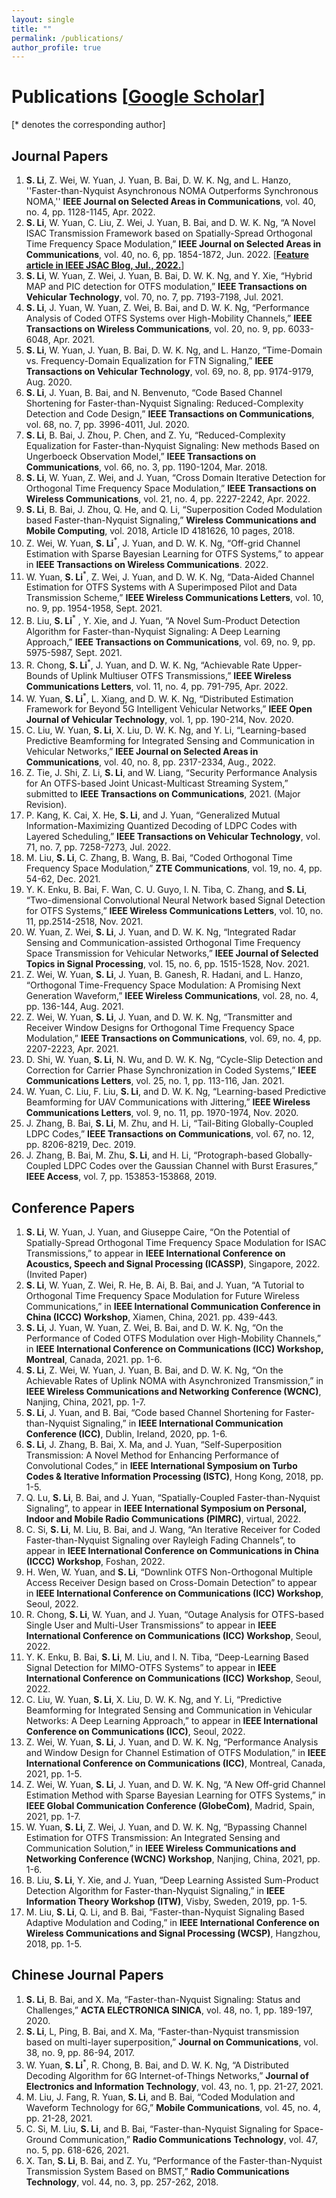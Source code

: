 ```yaml
---
layout: single
title: ""
permalink: /publications/
author_profile: true
---
```

# <i class="fa fa-fw fa-paste"></i> Publications [[Google Scholar](https://scholar.google.com/citations?user=ZNBcLIkAAAAJ&hl=en)] #
[* denotes the corresponding author]

## Journal Papers ##
  1. **S. Li**, Z. Wei, W. Yuan, J. Yuan, B. Bai, D. W. K. Ng, and L. Hanzo, ''Faster-than-Nyquist Asynchronous NOMA Outperforms Synchronous NOMA,'' **IEEE Journal on Selected Areas in Communications**, vol. 40, no. 4, pp. 1128-1145, Apr. 2022.
  1. **S. Li**, W. Yuan, C. Liu, Z. Wei, J. Yuan, B. Bai, and D. W. K. Ng, “A Novel ISAC Transmission Framework based on Spatially-Spread Orthogonal Time Frequency Space Modulation,” **IEEE Journal on Selected Areas in Communications**, vol. 40, no. 6, pp. 1854-1872, Jun. 2022. [[**Feature article in IEEE JSAC Blog, Jul., 2022.**](https://www.comsoc.org/publications/blogs/selected-ideas-communications/exploring-potential-orthogonal-time-frequency-space-otfs-integrated-sensing-and-communication)]
  1. **S. Li**, W. Yuan, Z. Wei, J. Yuan, B. Bai, D. W. K. Ng, and Y. Xie, “Hybrid MAP and PIC detection for OTFS modulation,” **IEEE Transactions on Vehicular Technology**, vol. 70, no. 7, pp. 7193-7198, Jul. 2021.
  1. **S. Li**, J. Yuan, W. Yuan, Z. Wei, B. Bai, and D. W. K. Ng, “Performance Analysis of Coded OTFS Systems over High-Mobility Channels,” **IEEE Transactions on Wireless Communications**, vol. 20, no. 9, pp. 6033-6048, Apr. 2021.
  1. **S. Li**, W. Yuan, J. Yuan, B. Bai, D. W. K. Ng, and L. Hanzo, “Time-Domain vs. Frequency-Domain Equalization for FTN Signaling,” **IEEE Transactions on Vehicular Technology**, vol. 69, no. 8, pp. 9174-9179, Aug. 2020.
  1. **S. Li**, J. Yuan, B. Bai, and N. Benvenuto, “Code Based Channel Shortening for Faster-than-Nyquist Signaling: Reduced-Complexity Detection and Code Design,” **IEEE Transactions on Communications**, vol. 68, no. 7, pp. 3996-4011, Jul. 2020.
  1. **S. Li**, B. Bai, J. Zhou, P. Chen, and Z. Yu, “Reduced-Complexity Equalization for Faster-than-Nyquist Signaling: New methods Based on Ungerboeck Observation Model,” **IEEE Transactions on Communications**, vol. 66, no. 3, pp. 1190-1204, Mar. 2018.
  1. **S. Li**, W. Yuan, Z. Wei, and J. Yuan, “Cross Domain Iterative Detection for Orthogonal Time Frequency Space Modulation,” **IEEE Transactions on Wireless Communications**, vol. 21, no. 4, pp. 2227-2242, Apr. 2022.
  1. **S. Li**, B. Bai, J. Zhou, Q. He, and Q. Li, “Superposition Coded Modulation based Faster-than-Nyquist Signaling,” **Wireless Communications and Mobile Computing**, vol. 2018, Article ID 4181626, 10 pages, 2018.
  1. Z. Wei, W. Yuan, **S. Li**<sup>*</sup>, J. Yuan, and D. W. K. Ng, “Off-grid Channel Estimation with Sparse Bayesian Learning for OTFS Systems,” to appear in **IEEE Transactions on Wireless Communications**. 2022.
  1. W. Yuan, **S. Li**<sup>*</sup>, Z. Wei, J. Yuan, and D. W. K. Ng, “Data-Aided Channel Estimation for OTFS Systems with A Superimposed Pilot and Data Transmission Scheme,” **IEEE Wireless Communications Letters**, vol. 10, no. 9, pp. 1954-1958, Sept. 2021.
  1. B. Liu, **S. Li**<sup>*</sup> , Y. Xie, and J. Yuan, “A Novel Sum-Product Detection Algorithm for Faster-than-Nyquist Signaling: A Deep Learning Approach,” **IEEE Transactions on Communications**, vol. 69, no. 9, pp. 5975-5987, Sept. 2021.
  1. R. Chong, **S. Li**<sup>*</sup>, J. Yuan, and D. W. K. Ng, “Achievable Rate Upper-Bounds of Uplink Multiuser OTFS Transmissions,” **IEEE Wireless Communications Letters**, vol. 11, no. 4, pp. 791-795, Apr. 2022.
  1. W. Yuan, **S. Li**<sup>*</sup>, L. Xiang, and D. W. K. Ng, “Distributed Estimation Framework for Beyond 5G Intelligent Vehicular Networks,” **IEEE Open Journal of Vehicular Technology**, vol. 1, pp. 190-214, Nov. 2020.
  1. C. Liu, W. Yuan, **S. Li**, X. Liu, D. W. K. Ng, and Y. Li, “Learning-based Predictive Beamforming for Integrated Sensing and Communication in Vehicular Networks,” **IEEE Journal on Selected Areas in Communications**,  vol. 40, no. 8, pp. 2317-2334, Aug., 2022.
  1. Z. Tie, J. Shi, Z. Li, **S. Li**, and W. Liang, “Security Performance Analysis for An OTFS-based Joint Unicast-Multicast Streaming System,” submitted to **IEEE Transactions on Communications**, 2021. (Major Revision).
  1. P. Kang, K. Cai, X. He, **S. Li**, and J. Yuan, “Generalized Mutual Information-Maximizing Quantized Decoding of LDPC Codes with Layered Scheduling,” **IEEE Transactions on Vehicular Technology**, vol. 71, no. 7, pp. 7258-7273, Jul. 2022.
  1. M. Liu, **S. Li**, C. Zhang, B. Wang, B. Bai, “Coded Orthogonal Time Frequency Space Modulation,” **ZTE Communications**, vol. 19, no. 4, pp. 54-62, Dec. 2021.
  1. Y. K. Enku, B. Bai, F. Wan, C. U. Guyo, I. N. Tiba, C. Zhang, and **S. Li**, “Two-dimensional Convolutional Neural Network based Signal Detection for OTFS Systems,” **IEEE Wireless Communications Letters**, vol. 10, no. 11, pp.2514-2518, Nov. 2021.
  1. W. Yuan, Z. Wei, **S. Li**, J. Yuan, and D. W. K. Ng, “Integrated Radar Sensing and Communication-assisted Orthogonal Time Frequency Space Transmission for Vehicular Networks,” **IEEE Journal of Selected Topics in Signal Processing**, vol. 15, no. 6, pp. 1515-1528, Nov. 2021.
  1. Z. Wei, W. Yuan, **S. Li**, J. Yuan, B. Ganesh, R. Hadani, and L. Hanzo, “Orthogonal Time-Frequency Space Modulation: A Promising Next Generation Waveform,” **IEEE Wireless Communications**, vol. 28, no. 4, pp. 136-144, Aug. 2021.
  1. Z. Wei, W. Yuan, **S. Li**, J. Yuan, and D. W. K. Ng, “Transmitter and Receiver Window Designs for Orthogonal Time Frequency Space Modulation,” **IEEE Transactions on Communications**, vol. 69, no. 4, pp. 2207-2223, Apr. 2021.
  1. D. Shi, W. Yuan, **S. Li**, N. Wu, and D. W. K. Ng, “Cycle-Slip Detection and Correction for Carrier Phase Synchronization in Coded Systems,” **IEEE Communications Letters**, vol. 25, no. 1, pp. 113-116, Jan. 2021.
  1. W. Yuan, C. Liu, F. Liu, **S. Li**, and D. W. K. Ng, “Learning-based Predictive Beamforming for UAV Communications with Jittering,” **IEEE Wireless Communications Letters**, vol. 9, no. 11, pp. 1970-1974, Nov. 2020.
  1. J. Zhang, B. Bai, **S. Li**, M. Zhu, and H. Li, “Tail-Biting Globally-Coupled LDPC Codes,” **IEEE Transactions on Communications**, vol. 67, no. 12, pp. 8206-8219, Dec. 2019.
  1. J. Zhang, B. Bai, M. Zhu, **S. Li**, and H. Li, “Protograph-based Globally-Coupled LDPC Codes over the Gaussian Channel with Burst Erasures,” **IEEE Access**, vol. 7, pp. 153853-153868, 2019.



## Conference Papers ##
  1.  **S. Li**, W. Yuan, J. Yuan, and Giuseppe Caire, “On the Potential of Spatially-Spread Orthogonal Time Frequency Space Modulation for ISAC Transmissions,” to appear in **IEEE International Conference on Acoustics, Speech and Signal Processing (ICASSP)**, Singapore, 2022. (Invited Paper)
  1.   **S. Li**, W. Yuan, Z. Wei, R. He, B. Ai, B. Bai, and J. Yuan, “A Tutorial to Orthogonal Time Frequency Space Modulation for Future Wireless Communications,” in **IEEE International Communication Conference in China (ICCC) Workshop**, Xiamen, China, 2021. pp. 439-443.
  1.   **S. Li**, J. Yuan, W. Yuan, Z. Wei, B. Bai, and D. W. K. Ng, “On the Performance of Coded OTFS Modulation over High-Mobility Channels,” in **IEEE International Conference on Communications (ICC) Workshop, Montreal**, Canada, 2021. pp. 1-6.
  1.   **S. Li**, Z. Wei, W. Yuan, J. Yuan, B. Bai, and D. W. K. Ng, “On the Achievable Rates of Uplink NOMA with Asynchronized Transmission,” in **IEEE Wireless Communications and Networking Conference (WCNC)**, Nanjing, China, 2021, pp. 1-7.
  1.   **S. Li**, J. Yuan, and B. Bai, “Code based Channel Shortening for Faster-than-Nyquist Signaling,” in **IEEE International Communication Conference (ICC)**, Dublin, Ireland, 2020, pp. 1-6.
  1.   **S. Li**, J. Zhang, B. Bai, X. Ma, and J. Yuan, “Self-Superposition Transmission: A Novel Method for Enhancing Performance of Convolutional Codes,” in **IEEE International Symposium on Turbo Codes & Iterative Information Processing (ISTC)**, Hong Kong, 2018, pp. 1-5.
  2.   Q. Lu, **S. Li**, B. Bai, and J. Yuan, “Spatially-Coupled Faster-than-Nyquist Signaling”, to appear in **IEEE International Symposium on Personal, Indoor and Mobile Radio Communications (PIMRC)**, virtual, 2022.
  3.   C. Si, **S. Li**, M. Liu, B. Bai, and J. Wang, “An Iterative Receiver for Coded Faster-than-Nyquist Signaling over Rayleigh Fading Channels”, to appear in **IEEE International Conference on Communications in China (ICCC) Workshop**, Foshan, 2022.
  4.   H. Wen, W. Yuan, and **S. Li**, “Downlink OTFS Non-Orthogonal Multiple Access Receiver Design based on Cross-Domain Detection” to appear in **IEEE International Conference on Communications (ICC) Workshop**, Seoul, 2022.
  5.   R. Chong, **S. Li**, W. Yuan, and J. Yuan, “Outage Analysis for OTFS-based Single User and Multi-User Transmissions” to appear in **IEEE International Conference on Communications (ICC) Workshop**, Seoul, 2022.
  6.  Y. K. Enku, B. Bai, **S. Li**, M. Liu, and I. N. Tiba, “Deep-Learning Based Signal Detection for MIMO-OTFS Systems” to appear in **IEEE International Conference on Communications (ICC) Workshop**, Seoul, 2022.    
  7.  C. Liu, W. Yuan, **S. Li**, X. Liu, D. W. K. Ng, and Y. Li, “Predictive Beamforming for Integrated Sensing and Communication in Vehicular Networks: A Deep Learning Approach,” to appear in **IEEE International Conference on Communications (ICC)**, Seoul, 2022.
  8.  Z. Wei, W. Yuan, **S. Li**, J. Yuan, and D. W. K. Ng, “Performance Analysis and Window Design for Channel Estimation of OTFS Modulation,” in **IEEE International Conference on Communications (ICC)**, Montreal, Canada, 2021, pp. 1-5.
  9.   Z. Wei, W. Yuan, **S. Li**, J. Yuan, and D. W. K. Ng, “A New Off-grid Channel Estimation Method with Sparse Bayesian Learning for OTFS Systems,” in **IEEE Global Communication Conference (GlobeCom)**, Madrid, Spain, 2021, pp. 1-7.
  10.   W. Yuan, **S. Li**, Z. Wei, J. Yuan, and D. W. K. Ng, “Bypassing Channel Estimation for OTFS Transmission: An Integrated Sensing and Communication Solution,” in **IEEE Wireless Communications and Networking Conference (WCNC) Workshop**, Nanjing, China, 2021, pp. 1-6.
  11.   B. Liu, **S. Li**, Y. Xie, and J. Yuan, “Deep Learning Assisted Sum-Product Detection Algorithm for Faster-than-Nyquist Signaling,” in **IEEE Information Theory Workshop (ITW)**, Visby, Sweden, 2019, pp. 1-5.
  12.   M. Liu, **S. Li**, Q. Li, and B. Bai, “Faster-than-Nyquist Signaling Based Adaptive Modulation and Coding,” in **IEEE International Conference on Wireless Communications and Signal Processing (WCSP)**, Hangzhou, 2018, pp. 1-5.


## Chinese Journal Papers ##
  1.   **S. Li**, B. Bai, and X. Ma, “Faster-than-Nyquist Signaling: Status and Challenges,” **ACTA ELECTRONICA SINICA**, vol. 48, no. 1, pp. 189-197, 2020.
  1.   **S. Li**, L, Ping, B. Bai, and X. Ma, “Faster-than-Nyquist transmission based on multi-layer superposition,” **Journal on Communications**, vol. 38, no. 9, pp. 86-94, 2017.
  1.   W. Yuan, **S. Li**<sup>*</sup>, R. Chong, B. Bai, and D. W. K. Ng, “A Distributed Decoding Algorithm for 6G Internet-of-Things Networks,” **Journal of Electronics and Information Technology**, vol. 43, no. 1, pp. 21-27, 2021.
  1.   M. Liu, J. Fang, R. Yuan, **S. Li**, and B. Bai, “Coded Modulation and Waveform Technology for 6G,” **Mobile Communications**, vol. 45, no. 4, pp. 21-28, 2021.
  1.   C. Si, M. Liu, **S. Li**, and B. Bai, “Faster-than-Nyquist Signaling for Space-Ground Communication,” **Radio Communications Technology**, vol. 47, no. 5, pp. 618-626, 2021.
  1.   X. Tan, **S. Li**, B. Bai, and Z. Yu, “Performance of the Faster-than-Nyquist Transmission System Based on BMST,” **Radio Communications Technology**, vol. 44, no. 3, pp. 257-262, 2018.

